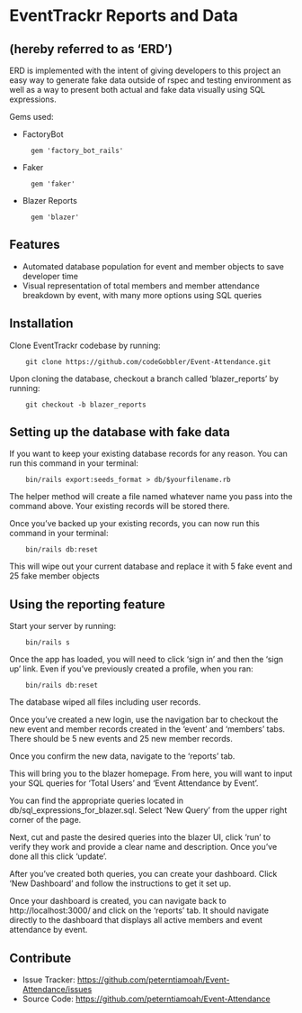 EventTrackr Reports and Data
============================
(hereby referred to as ‘ERD’)
-----------------------------

ERD is implemented with the intent of giving developers to this project an easy way to generate fake data outside of rspec and testing environment as well as a way to present both actual and fake data visually using SQL expressions.

Gems used:

- FactoryBot

		gem 'factory_bot_rails'

- Faker

		gem 'faker'

- Blazer Reports

		gem 'blazer'

Features
--------

- Automated database population for event and member objects to save developer time
- Visual representation of total members and member attendance breakdown by event, with many more options using SQL queries

Installation
------------

Clone EventTrackr codebase by running:

		git clone https://github.com/codeGobbler/Event-Attendance.git

Upon cloning the database, checkout a branch called ‘blazer_reports’ by running:

		git checkout -b blazer_reports

Setting up the database with fake data
--------------------------------------

If you want to keep your existing database records for any reason. You can run this command in your terminal:

		bin/rails export:seeds_format > db/$yourfilename.rb

The helper method will create a file named whatever name you pass into the command above. Your existing records will be stored there.


Once you’ve backed up your existing records, you can now run this command in your terminal:

		bin/rails db:reset

This will wipe out your current database and replace it with 5 fake event and 25 fake member objects

Using the reporting feature
---------------------------

Start your server by running:

		bin/rails s

Once the app has loaded, you will need to click ‘sign in’ and then the ‘sign up’ link. Even if you’ve previously created a profile, when you ran:

		bin/rails db:reset

The database wiped all files including user records.

Once you’ve created a new login, use the navigation bar to checkout the new event and member records created in the ‘event’ and ‘members’ tabs. There should be 5 new events and 25 new member records.

Once you confirm the new data, navigate to the ‘reports’ tab.

This will bring you to the blazer homepage. From here, you will want to input your SQL queries for ‘Total Users’ and ‘Event Attendance by Event’. 

You can find the appropriate queries located in db/sql_expressions_for_blazer.sql. Select ‘New Query’ from the upper right corner of the page. 

Next, cut and paste the desired queries into the blazer UI, click ‘run’ to verify they work and provide a clear name and description. Once you’ve done all this click ‘update’.

After you’ve created both queries, you can create your dashboard. Click ‘New Dashboard’ and follow the instructions to get it set up.

Once your dashboard is created, you can navigate back to http://localhost:3000/ and click on the ‘reports’ tab. It should navigate directly to the dashboard that displays all active members and event attendance by event.


Contribute
----------

- Issue Tracker: https://github.com/peterntiamoah/Event-Attendance/issues
- Source Code: https://github.com/peterntiamoah/Event-Attendance
